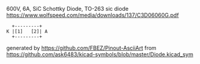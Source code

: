 600V, 6A, SiC Schottky Diode, TO-263
sic diode
https://www.wolfspeed.com/media/downloads/137/C3D06060G.pdf


	  +---------+
	K |[1]   [2]| A
	  +---------+


generated by https://github.com/FBEZ/Pinout-AsciiArt from https://github.com/ask6483/kicad-symbols/blob/master/Diode.kicad_sym